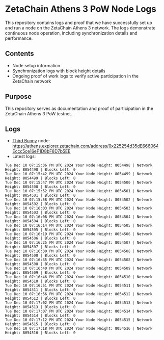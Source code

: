 # ZetaChain Athens 3 PoW Node Logs
This repository contains logs and proof that we have successfully set up and run a node on the ZetaChain Athens 3 network. The logs demonstrate continuous node operation, including synchronization details and performance.

## Contents
- Node setup information
- Synchronization logs with block height details
- Ongoing proof of work logs to verify active participation in the ZetaChain network

## Purpose
This repository serves as documentation and proof of participation in the ZetaChain Athens 3 PoW testnet.

## Logs

- [Third Bunny](https://thirdbunny.xyz/) node: https://athens.explorer.zetachain.com/address/0x225254d35dE666064Eccc5ce16eF1D8bF8D7b5EE
- Latest logs:
```
Tue Dec 10 07:15:36 PM UTC 2024 Your Node Height: 8054498 | Network Height: 8054498 | Blocks Left: 0
Tue Dec 10 07:15:42 PM UTC 2024 Your Node Height: 8054499 | Network Height: 8054499 | Blocks Left: 0
Tue Dec 10 07:15:47 PM UTC 2024 Your Node Height: 8054500 | Network Height: 8054500 | Blocks Left: 0
Tue Dec 10 07:15:52 PM UTC 2024 Your Node Height: 8054501 | Network Height: 8054501 | Blocks Left: 0
Tue Dec 10 07:15:58 PM UTC 2024 Your Node Height: 8054502 | Network Height: 8054502 | Blocks Left: 0
Tue Dec 10 07:16:03 PM UTC 2024 Your Node Height: 8054503 | Network Height: 8054503 | Blocks Left: 0
Tue Dec 10 07:16:08 PM UTC 2024 Your Node Height: 8054504 | Network Height: 8054504 | Blocks Left: 0
Tue Dec 10 07:16:14 PM UTC 2024 Your Node Height: 8054505 | Network Height: 8054505 | Blocks Left: 0
Tue Dec 10 07:16:19 PM UTC 2024 Your Node Height: 8054506 | Network Height: 8054506 | Blocks Left: 0
Tue Dec 10 07:16:25 PM UTC 2024 Your Node Height: 8054507 | Network Height: 8054507 | Blocks Left: 0
Tue Dec 10 07:16:30 PM UTC 2024 Your Node Height: 8054508 | Network Height: 8054508 | Blocks Left: 0
Tue Dec 10 07:16:35 PM UTC 2024 Your Node Height: 8054508 | Network Height: 8054508 | Blocks Left: 0
Tue Dec 10 07:16:40 PM UTC 2024 Your Node Height: 8054509 | Network Height: 8054509 | Blocks Left: 0
Tue Dec 10 07:16:46 PM UTC 2024 Your Node Height: 8054510 | Network Height: 8054510 | Blocks Left: 0
Tue Dec 10 07:16:51 PM UTC 2024 Your Node Height: 8054511 | Network Height: 8054511 | Blocks Left: 0
Tue Dec 10 07:16:56 PM UTC 2024 Your Node Height: 8054512 | Network Height: 8054512 | Blocks Left: 0
Tue Dec 10 07:17:02 PM UTC 2024 Your Node Height: 8054513 | Network Height: 8054513 | Blocks Left: 0
Tue Dec 10 07:17:07 PM UTC 2024 Your Node Height: 8054514 | Network Height: 8054514 | Blocks Left: 0
Tue Dec 10 07:17:12 PM UTC 2024 Your Node Height: 8054515 | Network Height: 8054515 | Blocks Left: 0
Tue Dec 10 07:17:18 PM UTC 2024 Your Node Height: 8054516 | Network Height: 8054516 | Blocks Left: 0
```
